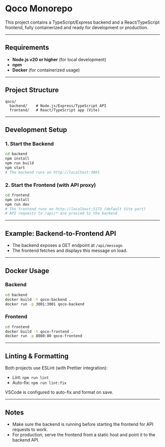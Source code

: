 # Qoco Monorepo

This project contains a TypeScript/Express backend and a React/TypeScript frontend, fully containerized and ready for development or production.

---

## Requirements

- **Node.js v20 or higher** (for local development)
- **npm**
- **Docker** (for containerized usage)

---

## Project Structure

```
qoco/
  backend/    # Node.js/Express/TypeScript API
  frontend/   # React/TypeScript app (Vite)
```

---

## Development Setup

### 1. Start the Backend

```sh
cd backend
npm install
npm run build
npm start
# The backend runs on http://localhost:3001
```

### 2. Start the Frontend (with API proxy)

```sh
cd frontend
npm install
npm run dev
# The frontend runs on http://localhost:5173 (default Vite port)
# API requests to /api/* are proxied to the backend
```

---

## Example: Backend-to-Frontend API

- The backend exposes a GET endpoint at `/api/message`.
- The frontend fetches and displays this message on load.

---

## Docker Usage

### Backend

```sh
cd backend
docker build -t qoco-backend .
docker run -p 3001:3001 qoco-backend
```

### Frontend

```sh
cd frontend
docker build -t qoco-frontend .
docker run -p 8080:80 qoco-frontend
```

---

## Linting & Formatting

Both projects use ESLint (with Prettier integration):

- Lint: `npm run lint`
- Auto-fix: `npm run lint:fix`

VSCode is configured to auto-fix and format on save.

---

## Notes

- Make sure the backend is running before starting the frontend for API requests to work.
- For production, serve the frontend from a static host and point it to the backend API.
